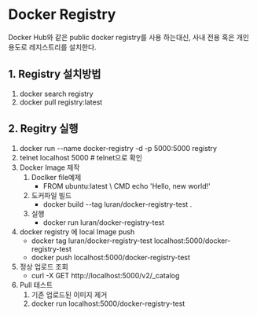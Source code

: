 # Docker Registry

Docker Hub와 같은 public docker registry를 사용 하는대신, 사내 전용 혹은 개인 용도로 레지스트리를 설치한다.

## 1. Registry 설치방법

1. docker search registry
2. docker pull registry:latest

## 2. Regitry 실행

1. docker run --name docker-registry -d -p 5000:5000 registry
2. telnet localhost 5000 # telnet으로 확인
3. Docker Image 제작
   1. Doclker file예제
      * FROM ubuntu:latest \ CMD echo 'Hello, new world!'
   2. 도커파일 빌드
      * docker build --tag luran/docker-registry-test .
   3. 실행
      * docker run luran/docker-registry-test
4. docker registry 에 local Image push
   * docker tag luran/docker-registry-test localhost:5000/docker-registry-test
   * docker push localhost:5000/docker-registry-test
5. 정상 업로드 조회
   * curl -X GET http://localhost:5000/v2/_catalog
6. Pull 테스트
   1. 기존 업로드된 이미지 제거
   2. docker run localhost:5000/docker-registry-test
